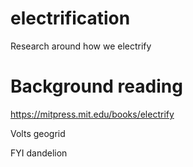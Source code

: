 # electrification

Research around how we electrify

# Background reading

https://mitpress.mit.edu/books/electrify

Volts geogrid

FYI dandelion
